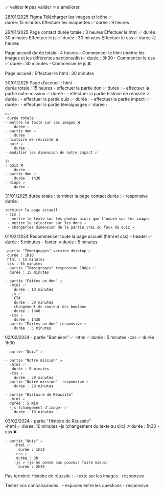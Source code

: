 ✅ valider
❌ pas valider
↗️ à améliorer

28/01/2025
Figma
    Télécharger les images et icône ✅  
     durée: 15 minutes
    Effectuer les maquettes ✅
     durée : 9 heures

29/01/2025
Page contact 
    durée totale : 3 heures 
    Effectuer le html ✅
        durée : 30 minutes
    Effectuer le js ✅
        durée : 30 minutes
    Effectuer le css ✅
        durée :2 heures

Page accueil
    durée totale : 4 heures
    - Commencer le html (mettre les images et les différentes sections/div)✅
        durée : 3h30
    - Commencer le css ✅
        durée : 30 minutes
    - Commencer le js ❌

Page accueil :
    Effectuer le html : 30 minutes

30/01/2025
Page d'accueil : 
    html   
      durée totale : 15 heures
    - effectuer la partie don ✅
        durée : 
    - effectuer la partie notre  mission ✅
        durée :
    - effectuer la partie histoire de réussite ↗️
        durée :
    - effectuer la partie quiz ✅
        durée :
    - effectuer la partie impact ✅
        durée :
    - effectuer la partie témoignages ✅
        durée :

    css 
     durée totale : 
    - mettre le texte sur les images ❌ 
        durée :
    - partie don ↗️
        durée :
    - histoire de réussite ❌
    - quiz ↗️
        durée :
    - modifier les dimension de notre impact ✅

    js 
    - quiz ❌
        durée :
    - partie don ✅
        durée : 1h30
    - diapo ↗️
        durée :

31/01/2025
    durée totale :
    terminer la page contact
      durée : 
    - responsive 
        durée :

    terminer la page accueil 
    - css :
     - mettre le texte sur les photos ainsi que l'ombre sur les images
     - mettre le selecteur sur les dons ↗️
     - changerles dimension de la partie vrai ou faux du quiz ↗️

01/02/2024
    Recommencer toute la page accueil (html et css)
    - header ✅
      durée : 5 minutes
    - footer ↗️
      durée : 5 minutes

    -partie "Témoignages" version desktop ✅
     durée : 1h10
     html : 15 minutes
     css : 55 minutes
    - partie "Témoignages" responsive 100px ✅
      durée : 15 minutes

    - partie "Faites un don" ↗️
      -html ✅
        durée : 10 minutes
      -js ✅
        CTA 
        durée : 30 minutes
        changement de couleur des boutons
        durée : 1h40
      -css ↗️
        durée : 1h30
    - partie "Faites un don" responsive ✅
        durée : 5 minutes

02/02/2024
    - partie "Banniere" ✅
      -html ✅
        durée : 5 minutes
      -css ✅
        durée : 1h30

    - partie "Quiz" ↗️

    - partie "Notre mission" ↗️
      -html ✅
       durée : 5 minutes
      -css ↗️
        durée : 30 minutes
    - partie "Notre mission"  responsive ↗️
        durée : 20 minutes

    - partie "Histoire de Réussite"  
      -html ↗️
      durée : 5 min
      -js (changement d'image) ✅
        durée : 10 minutes 
   
03/02/2024
    - partie "Histoire de Réussite"  
        -html ✅
           durée: 10 minutes
        -js (changement du texte au clic) ↗️
        durée : 1h30
        -css ❌ 

    - partie "Quiz" ↗️
        -html ✅
          durée : 1h30
        -css ↗️
         durée : 3h
        -js ↗️ (je ne pense pas pouvoir faire mieux)
          durée : 2h30

Pas terminé: 
Histoire de réussite : 
    - texte sur les images
    - responsive

Testez vos connaissances :
    - espaces entre les questions 
    - responsive